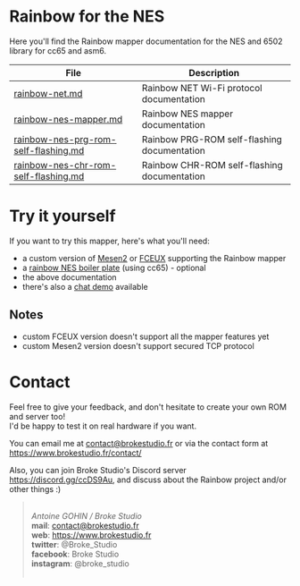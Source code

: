 # Rainbow for the NES

Here you'll find the Rainbow mapper documentation for the NES and 6502 library for cc65 and asm6.

| File                                                                         | Description                                 |
| ---------------------------------------------------------------------------- | ------------------------------------------- |
| [rainbow-net.md](../rainbow-net.md)                                          | Rainbow NET Wi-Fi protocol documentation    |
| [rainbow-nes-mapper.md](rainbow-nes-mapper.md)                               | Rainbow NES mapper documentation            |
| [rainbow-nes-prg-rom-self-flashing.md](rainbow-nes-prg-rom-self-flashing.md) | Rainbow PRG-ROM self-flashing documentation |
| [rainbow-nes-chr-rom-self-flashing.md](rainbow-nes-chr-rom-self-flashing.md) | Rainbow CHR-ROM self-flashing documentation |

# Try it yourself

If you want to try this mapper, here's what you'll need:

- a custom version of [Mesen2](https://brokestudio.fr/rainbow/emulators/mesen) or [FCEUX](https://brokestudio.fr/rainbow/emulators/fceux) supporting the Rainbow mapper
- a [rainbow NES boiler plate](https://github.com/BrokeStudio/rainbow-nes-boiler-plate) (using cc65) - optional
- the above documentation
- there's also a [chat demo](https://github.com/BrokeStudio/rainbow-chat) available

## Notes

- custom FCEUX version doesn't support all the mapper features yet
- custom Mesen2 version doesn't support secured TCP protocol

# Contact

Feel free to give your feedback, and don't hesitate to create your own ROM and server too!  
I'd be happy to test it on real hardware if you want.

You can email me at contact@brokestudio.fr or via the contact form at https://www.brokestudio.fr/contact/

Also, you can join Broke Studio's Discord server https://discord.gg/ccDS9Au, and discuss about the Rainbow project and/or other things :)

> &nbsp;  
> _Antoine GOHIN / Broke Studio_  
> **mail**: contact@brokestudio.fr  
> **web**: https://www.brokestudio.fr  
> **twitter**: @Broke_Studio  
> **facebook**: Broke Studio  
> **instagram**: @broke_studio  
> &nbsp;
